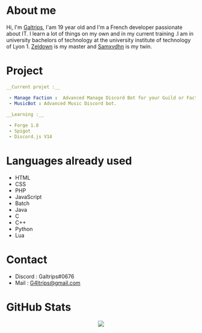 # About me

Hi, I'm [Galtrips](https://github.com/Galtrips), I'am 19 year old and I'm a French developer passionate about IT. I learn a lot of things on my own and in my current training .I am in university bachelors of technology at the university institute of technology of Lyon 1. [Zeldown](https://github.com/Zeldown) is my master and [Samxvdhn](https://github.com/Samxvdhn) is my twin.

# Project 

```yaml
__Current projet :__

 - Manage Faction :  Advanced Manage Discord Bot for your Guild or Faction.
 - MusicBot : Advanced Music Discord bot.
 
__Learning :__

 - Forge 1.8
 - Spigot
 - Discord.js V14
```

# Languages already used

 - HTML
 - CSS
 - PHP
 - JavaScript
 - Batch
 - Java
 - C
 - C++
 - Python
 - Lua

# Contact

 - Discord : Galtrips#0676
 - Mail : G4ltrips@gmail.com

# GitHub Stats

<p style="text-align:center;"><img src="https://github-readme-stats.vercel.app/api?username=Galtrips&show_icons=true&theme=radical&count_private=true"></p>
